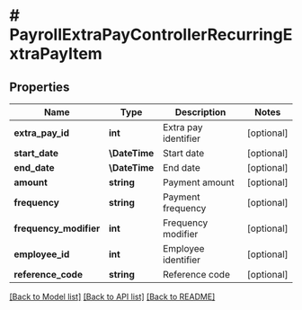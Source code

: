# # PayrollExtraPayControllerRecurringExtraPayItem

## Properties

Name | Type | Description | Notes
------------ | ------------- | ------------- | -------------
**extra_pay_id** | **int** | Extra pay identifier | [optional]
**start_date** | **\DateTime** | Start date | [optional]
**end_date** | **\DateTime** | End date | [optional]
**amount** | **string** | Payment amount | [optional]
**frequency** | **string** | Payment frequency | [optional]
**frequency_modifier** | **int** | Frequency modifier | [optional]
**employee_id** | **int** | Employee identifier | [optional]
**reference_code** | **string** | Reference code | [optional]

[[Back to Model list]](../../README.md#models) [[Back to API list]](../../README.md#endpoints) [[Back to README]](../../README.md)

